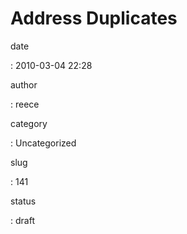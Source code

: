 Address Duplicates
==================

date

:   2010-03-04 22:28

author

:   reece

category

:   Uncategorized

slug

:   141

status

:   draft


